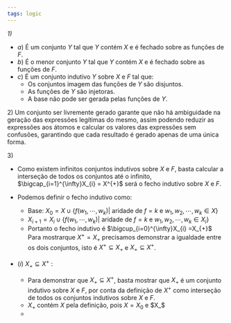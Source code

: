 ```yaml
---
tags: logic
---
```

*1)*  
- $a)$ É um conjunto $Y$ tal que $Y$ contém $X$ e é fechado sobre as funções de $F$.
- $b)$ É o menor conjunto $Y$ tal que $Y$ contém $X$ e é fechado sobre as funções de $F$.
- $c)$ É um conjunto indutivo $Y$ sobre $X$ e $F$ tal que:
	- Os conjuntos imagem das funções de $Y$ são disjuntos.
	- As funções de $Y$ são injetoras.
	- A base não pode ser gerada pelas funções de $Y$.

$2)$ Um conjunto ser livremente gerado garante que não há ambiguidade na geração das expressões legítimas do mesmo, assim podendo reduzir as expressões aos átomos e calcular os valores das expressões sem confusões, garantindo que cada resultado é gerado apenas de uma única forma.

$3)$ 
- Como existem infinitos conjuntos indutivos sobre $X$ e $F$, basta calcular a interseção de todos os conjuntos até o infinito, $\bigcap_{i=1}^{\infty}X_{i} = X^{+}$ será o fecho indutivo sobre $X$ e $F$. 
- Podemos definir o fecho indutivo como:
	- Base: $X_{0}= X \cup \{f(w_1,\cdots,w_{k})|$ aridade de $f=k$ e $w_{1},w_{2},\cdots,w_{k}\in X \}$  
	- $X_{i+1}= X_{i} \cup \{f(w_1,\cdots,w_{k})|$ aridade de $f=k$ e $w_{1},w_{2},\cdots,w_{k}\in X_{i} \}$ 
	- Portanto o fecho indutivo é $\bigcup_{i=0}^{\infty}X_{i} =X_{+}$  
Para mostrarque $X^{+}=X_{+}$ precisamos demonstrar a igualdade entre os dois conjuntos, isto é $X^{+}\subseteq X_{+}$ e $X_{+}\subseteq X^{+}$.

- $(i)$ $X_{+}\subseteq X^{+}$ :
	- Para demonstrar que $X_{+}\subseteq X^{+}$, basta mostrar que $X_{+}$ é um conjunto indutivo sobre $X$ e $F$, por conta da definição de $X^{+}$ como interseção de todos os conjuntos indutivos sobre $X$ e $F$.
	- $X_{+}$ contém $X$ pela definição, pois $X= X_{0}$ e $X_$
	- 